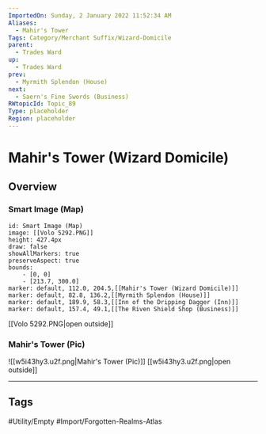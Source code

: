 ```yaml
---
ImportedOn: Sunday, 2 January 2022 11:52:34 AM
Aliases:
  - Mahir's Tower
Tags: Category/Merchant Suffix/Wizard-Domicile
parent:
  - Trades Ward
up:
  - Trades Ward
prev:
  - Myrmith Splendon (House)
next:
  - Saern's Fine Swords (Business)
RWtopicId: Topic_89
Type: placeholder
Region: placeholder
---
```

# Mahir's Tower (Wizard Domicile)
## Overview
### Smart Image (Map)

```leaflet
id: Smart Image (Map)
image: [[Volo 5292.PNG]]
height: 427.4px
draw: false
showAllMarkers: true
preserveAspect: true
bounds:
    - [0, 0]
    - [213.7, 300.0]
marker: default, 112.0, 204.5,[[Mahir's Tower (Wizard Domicile)]]
marker: default, 82.8, 136.2,[[Myrmith Splendon (House)]]
marker: default, 189.9, 58.3,[[Inn of the Dripping Dagger (Inn)]]
marker: default, 157.4, 49.1,[[The Riven Shield Shop (Business)]]
```
[[Volo 5292.PNG|open outside]]

### Mahir's Tower (Pic)
![[w5i43hy3.u2f.png|Mahir's Tower (Pic)]]
[[w5i43hy3.u2f.png|open outside]]


---
## Tags
#Utility/Empty #Import/Forgotten-Realms-Atlas

